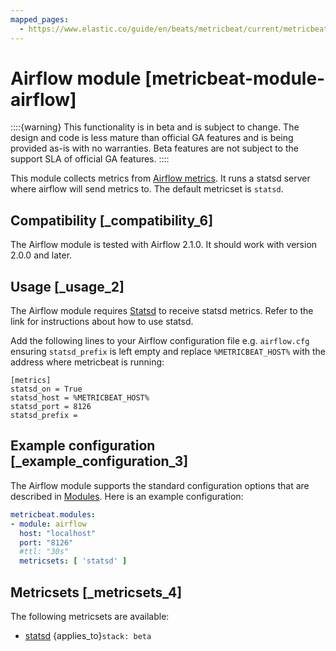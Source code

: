 ```yaml
---
mapped_pages:
  - https://www.elastic.co/guide/en/beats/metricbeat/current/metricbeat-module-airflow.html
---
```


# Airflow module [metricbeat-module-airflow]

::::{warning}
This functionality is in beta and is subject to change. The design and code is less mature than official GA features and is being provided as-is with no warranties. Beta features are not subject to the support SLA of official GA features.
::::


This module collects metrics from [Airflow metrics](https://airflow.apache.org/docs/apache-airflow/stable/logging-monitoring/metrics.html). It runs a statsd server where airflow will send metrics to. The default metricset is `statsd`.


## Compatibility [_compatibility_6]

The Airflow module is tested with Airflow 2.1.0. It should work with version 2.0.0 and later.


## Usage [_usage_2]

The Airflow module requires [Statsd](/reference/metricbeat/metricbeat-module-statsd.md) to receive statsd metrics. Refer to the link for instructions about how to use statsd.

Add the following lines to your Airflow configuration file e.g. `airflow.cfg` ensuring `statsd_prefix` is left empty and replace `%METRICBEAT_HOST%` with the address where metricbeat is running:

```
[metrics]
statsd_on = True
statsd_host = %METRICBEAT_HOST%
statsd_port = 8126
statsd_prefix =
```


## Example configuration [_example_configuration_3]

The Airflow module supports the standard configuration options that are described in [Modules](/reference/metricbeat/configuration-metricbeat.md). Here is an example configuration:

```yaml
metricbeat.modules:
- module: airflow
  host: "localhost"
  port: "8126"
  #ttl: "30s"
  metricsets: [ 'statsd' ]
```


## Metricsets [_metricsets_4]

The following metricsets are available:

* [statsd](/reference/metricbeat/metricbeat-metricset-airflow-statsd.md)  {applies_to}`stack: beta`
